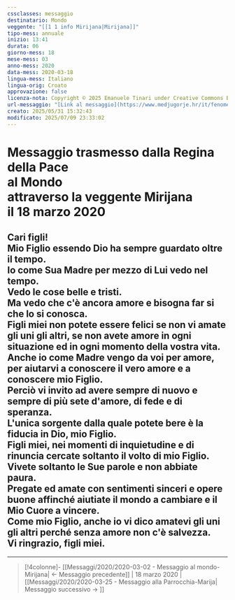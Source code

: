 ```yaml
---
cssclasses: messaggio
destinatario: Mondo
veggente: "[[1 1 info Mirijana|Mirijana]]"
tipo-mess: annuale
inizio: 13:41
durata: 06
giorno-mess: 18
mese-mess: 03
anno-mess: 2020
data-mess: 2020-03-18
lingua-mess: Italiano
lingua-orig: Croato
approvazione: false
licenza-nota: Copyright © 2025 Emanuele Tinari under Creative Commons BY-NC-SA 4.0 https://creativecommons.org/licenses/by-nc-sa/4.0/
url-messaggio: "[Link al messaggio](https://www.medjugorje.hr/it/fenomeno-di-medjugorje/apparizioni-annuali/)"
creato: 2025/05/31 15:32:43
modificato: 2025/07/09 23:33:02
---
```


# Messaggio trasmesso dalla Regina della Pace<br>al Mondo<br>attraverso la veggente Mirijana<br>il 18 marzo 2020

## Cari figli!<br>Mio Figlio essendo Dio ha sempre guardato oltre il tempo.<br>Io come Sua Madre per mezzo di Lui vedo nel tempo.<br>Vedo le cose belle e tristi.<br>Ma vedo che c'è ancora amore e bisogna far si che lo si conosca.<br>Figli miei non potete essere felici se non vi amate gli uni gli altri, se non avete amore in ogni situazione ed in ogni momento della vostra vita.<br>Anche io come Madre vengo da voi per amore, per aiutarvi a conoscere il vero amore e a conoscere mio Figlio.<br>Perciò vi invito ad avere sempre di nuovo e sempre di più sete d'amore, di fede e di speranza.<br>L'unica sorgente dalla quale potete bere è la fiducia in Dio, mio Figlio.<br>Figli miei, nei momenti di inquietudine e di rinuncia cercate soltanto il volto di mio Figlio.<br>Vivete soltanto le Sue parole e non abbiate paura.<br>Pregate ed amate con sentimenti sinceri e opere buone affinché aiutiate il mondo a cambiare e il Mio Cuore a vincere.<br>Come mio Figlio, anche io vi dico amatevi gli uni gli altri perché senza amore non c'è salvezza.<br>Vi ringrazio, figli miei.

***

> [!4colonne]- [[Messaggi/2020/2020-03-02 - Messaggio al mondo-Mirijana| ← Messaggio precedente]] | 18 marzo 2020 | [[Messaggi/2020/2020-03-25 - Messaggio alla Parrocchia-Marija| Messaggio successivo → ]]
